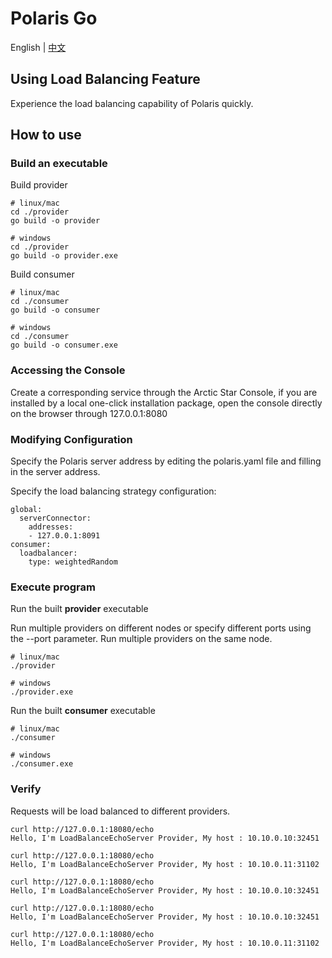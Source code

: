 # Polaris Go

English | [中文](./README-zh.md)

## Using Load Balancing Feature

Experience the load balancing capability of Polaris quickly.

## How to use

### Build an executable

Build provider

```
# linux/mac
cd ./provider
go build -o provider

# windows
cd ./provider
go build -o provider.exe
```

Build consumer

```
# linux/mac
cd ./consumer
go build -o consumer

# windows
cd ./consumer
go build -o consumer.exe
```

### Accessing the Console

Create a corresponding service through the Arctic Star Console, if you are installed by a local one-click installation package, open the console directly on the browser through 127.0.0.1:8080

### Modifying Configuration

Specify the Polaris server address by editing the polaris.yaml file and filling in the server address.

Specify the load balancing strategy configuration:

```
global:
  serverConnector:
    addresses:
    - 127.0.0.1:8091
consumer:
  loadbalancer:
    type: weightedRandom
```

### Execute program

Run the built **provider** executable

Run multiple providers on different nodes or specify different ports using the --port parameter. Run multiple providers on the same node.

```
# linux/mac
./provider

# windows
./provider.exe
```

Run the built **consumer** executable

```
# linux/mac
./consumer

# windows
./consumer.exe
```


### Verify

Requests will be load balanced to different providers.

```
curl http://127.0.0.1:18080/echo
Hello, I'm LoadBalanceEchoServer Provider, My host : 10.10.0.10:32451

curl http://127.0.0.1:18080/echo
Hello, I'm LoadBalanceEchoServer Provider, My host : 10.10.0.11:31102

curl http://127.0.0.1:18080/echo
Hello, I'm LoadBalanceEchoServer Provider, My host : 10.10.0.10:32451

curl http://127.0.0.1:18080/echo
Hello, I'm LoadBalanceEchoServer Provider, My host : 10.10.0.10:32451

curl http://127.0.0.1:18080/echo
Hello, I'm LoadBalanceEchoServer Provider, My host : 10.10.0.11:31102
```